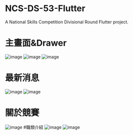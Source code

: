 # NCS-DS-53-Flutter

A National Skills Competition Divisional Round Flutter project.

# 主畫面&Drawer
![image](./img/splash_screen.jpg)
![image](./img/main_ui.jpg)
![image](./img/drawer.jpg)
# 最新消息
![image](./img/latest_news_ui.jpg)
![image](./img/latest_news_dialog.jpg)
# 關於競賽
![image](./img/about_ui.jpg)
#職類介紹
![image](./img/introduce_ui.jpg)
![image](./img/introduce_screen.jpg)
